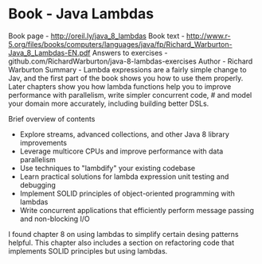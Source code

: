 # Book - Java Lambdas
Book page - http://oreil.ly/java_8_lambdas
Book text - http://www.r-5.org/files/books/computers/languages/java/fp/Richard_Warburton-Java_8_Lambdas-EN.pdf
Answers to exercises - github.com/RichardWarburton/java-8-lambdas-exercises
Author - Richard Warburton
Summary - Lambda expressions are a fairly simple change to Jav, and the first part of the book shows you how to use them properly.
          Later chapters show you how lambda functions help you to improve performance with parallelism, write simpler concurrent code, #           and model your domain more accurately, including building better DSLs.

Brief overview of contents

- Explore streams, advanced collections, and other Java 8 library improvements
- Leverage multicore CPUs and improve performance with data parallelism
- Use techniques to "lambdify" your existing codebase 
- Learn practical solutions for lambda expression unit testing and debugging
- Implement SOLID principles of object-oriented programming with lambdas
- Write concurrent applications that efficiently perform message passing and non-blocking I/O

I found chapter 8 on using lambdas to simplify certain desing patterns helpful.  This chapter also includes a section on refactoring 
code that implements SOLID principles but using lambdas.
